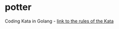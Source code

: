 potter
======

Coding Kata in Golang - [link to the rules of the Kata](http://codingdojo.org/cgi-bin/wiki.pl?KataPotter)
